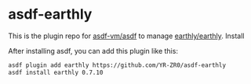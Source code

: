 # asdf-earthly

This is the plugin repo for [asdf-vm/asdf](https://github.com/asdf-vm/asdf.git)  to manage [earthly/earthly](https://github.com/earthly/earthly.git).
Install

After installing asdf, you can add this plugin like this:
```bash
asdf plugin add earthly https://github.com/YR-ZR0/asdf-earthly
asdf install earthly 0.7.10
````
